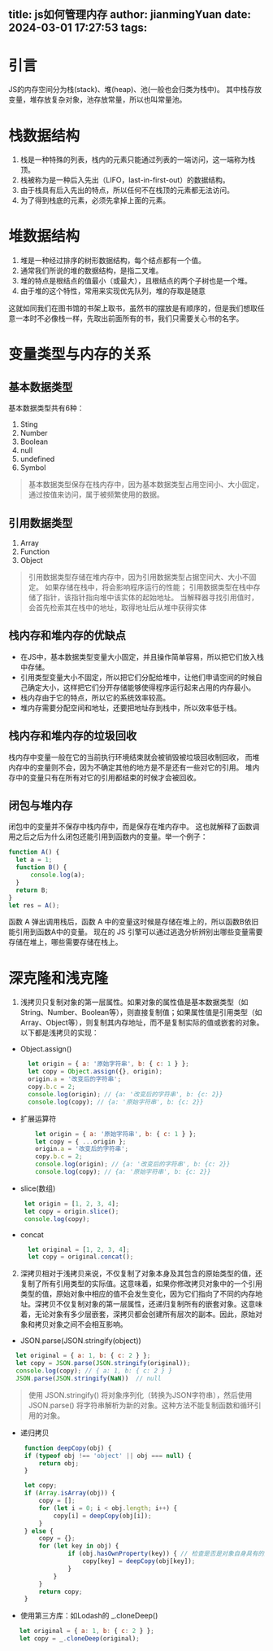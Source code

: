 title: js如何管理内存
author: jianmingYuan
date: 2024-03-01 17:27:53
tags:
---
# 引言

JS的内存空间分为栈(stack)、堆(heap)、池(一般也会归类为栈中)。
其中栈存放变量，堆存放复杂对象，池存放常量，所以也叫常量池。

# 栈数据结构

1. 栈是一种特殊的列表，栈内的元素只能通过列表的一端访问，这一端称为栈顶。
2. 栈被称为是一种后入先出（LIFO，last-in-first-out）的数据结构。
3. 由于栈具有后入先出的特点，所以任何不在栈顶的元素都无法访问。
4. 为了得到栈底的元素，必须先拿掉上面的元素。

# 堆数据结构

1. 堆是一种经过排序的树形数据结构，每个结点都有一个值。
2. 通常我们所说的堆的数据结构，是指二叉堆。
3. 堆的特点是根结点的值最小（或最大），且根结点的两个子树也是一个堆。
4. 由于堆的这个特性，常用来实现优先队列，堆的存取是随意

这就如同我们在图书馆的书架上取书，虽然书的摆放是有顺序的，但是我们想取任意一本时不必像栈一样，先取出前面所有的书，我们只需要关心书的名字。

# 变量类型与内存的关系

## 基本数据类型
基本数据类型共有6种：
1. Sting
2. Number
3. Boolean
4. null
5. undefined
6. Symbol

> 基本数据类型保存在栈内存中，因为基本数据类型占用空间小、大小固定，通过按值来访问，属于被频繁使用的数据。

## 引用数据类型
1. Array
2. Function
3. Object

> 引用数据类型存储在堆内存中，因为引用数据类型占据空间大、大小不固定。 如果存储在栈中，将会影响程序运行的性能； 引用数据类型在栈中存储了指针，该指针指向堆中该实体的起始地址。 当解释器寻找引用值时，会首先检索其在栈中的地址，取得地址后从堆中获得实体

## 栈内存和堆内存的优缺点

- 在JS中，基本数据类型变量大小固定，并且操作简单容易，所以把它们放入栈中存储。
- 引用类型变量大小不固定，所以把它们分配给堆中，让他们申请空间的时候自己确定大小，这样把它们分开存储能够使得程序运行起来占用的内存最小。
- 栈内存由于它的特点，所以它的系统效率较高。
- 堆内存需要分配空间和地址，还要把地址存到栈中，所以效率低于栈。

## 栈内存和堆内存的垃圾回收
栈内存中变量一般在它的当前执行环境结束就会被销毁被垃圾回收制回收， 而堆内存中的变量则不会，因为不确定其他的地方是不是还有一些对它的引用。 堆内存中的变量只有在所有对它的引用都结束的时候才会被回收。

## 闭包与堆内存

闭包中的变量并不保存中栈内存中，而是保存在堆内存中。 这也就解释了函数调用之后之后为什么闭包还能引用到函数内的变量。举一个例子：

```js
function A() {
  let a = 1;
  function B() {
      console.log(a);
  }
  return B;
}
let res = A();

```
函数 A 弹出调用栈后，函数 A 中的变量这时候是存储在堆上的，所以函数B依旧能引用到函数A中的变量。 现在的 JS 引擎可以通过逃逸分析辨别出哪些变量需要存储在堆上，哪些需要存储在栈上。

# 深克隆和浅克隆

1. 浅拷贝只复制对象的第一层属性。如果对象的属性值是基本数据类型（如String、Number、Boolean等），则直接复制值；如果属性值是引用类型（如Array、Object等），则复制其内存地址，而不是复制实际的值或嵌套的对象。以下都是浅拷贝的实现：
  - Object.assign()
  
    ```js
      let origin = { a: '原始字符串', b: { c: 1 } };
      let copy = Object.assign({}, origin);
      origin.a = '改变后的字符串';
      copy.b.c = 2;
      console.log(origin); // {a: '改变后的字符串', b: {c: 2}}
      console.log(copy); // {a: '原始字符串', b: {c: 2}}
    ```
  - 扩展运算符
  
    ```js
        let origin = { a: '原始字符串', b: { c: 1 } };
        let copy = { ...origin };
        origin.a = '改变后的字符串';
        copy.b.c = 2;
        console.log(origin); // {a: '改变后的字符串', b: {c: 2}}
        console.log(copy); // {a: '原始字符串', b: {c: 2}}
      ```
   - slice(数组)
   
     ```js
      let origin = [1, 2, 3, 4];
      let copy = origin.slice();
      console.log(copy);
     ```
   - concat
     ```js
       let original = [1, 2, 3, 4];
       let copy = original.concat();
     ```
  
2. 深拷贝相对于浅拷贝来说，不仅复制了对象本身及其包含的原始类型的值，还复制了所有引用类型的实际值。这意味着，如果你修改拷贝对象中的一个引用类型的值，原始对象中相应的值不会发生变化，因为它们指向了不同的内存地址。深拷贝不仅复制对象的第一层属性，还递归复制所有的嵌套对象。这意味着，无论对象有多少层嵌套，深拷贝都会创建所有层次的副本。因此，原始对象和拷贝对象之间不会相互影响。
 - JSON.parse(JSON.stringify(object))
 ```js
   let original = { a: 1, b: { c: 2 } };
   let copy = JSON.parse(JSON.stringify(original));
   console.log(copy); // { a: 1, b: { c: 2 } }
   JSON.parse(JSON.stringify(NaN))  // null
 ```
 > 使用 JSON.stringify() 将对象序列化（转换为JSON字符串），然后使用 JSON.parse() 将字符串解析为新的对象。这种方法不能复制函数和循环引用的对象。
 
- 递归拷贝
   ```js
    function deepCopy(obj) {
    if (typeof obj !== 'object' || obj === null) {
        return obj;
    }

    let copy;
    if (Array.isArray(obj)) {
        copy = [];
        for (let i = 0; i < obj.length; i++) {
            copy[i] = deepCopy(obj[i]);
        }
    } else {
        copy = {};
        for (let key in obj) {
                if (obj.hasOwnProperty(key)) { // 检查是否是对象自身具有的属性，因为in会包含原型链上的属性，这里只拷贝自身的！
                    copy[key] = deepCopy(obj[key]);
                }
            }
        }
        return copy;
    }

   ```
- 使用第三方库：如Lodash的 _.cloneDeep()
 ```js
    let original = { a: 1, b: { c: 2 } };
    let copy = _.cloneDeep(original);
 ```



